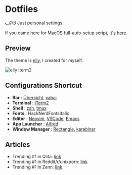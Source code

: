# Dotfiles

ᓚᘏᗢ Just personal settings.

If you came here for MacOS full-auto-setup script, [it's here](https://github.com/ulwlu/dotfiles/blob/master/system/macos.sh).

## Preview

The theme is [elly](https://github.com/ulwlu/elly.vim), I created for myself.

<img alt="elly iterm2" src="https://user-images.githubusercontent.com/41639488/98157819-3f36ca00-1f1d-11eb-962c-17f33996bd48.png">

## Configurations Shortcut

- **Bar** : [Übersicht](https://github.com/ulwlu/dotfiles/tree/master/dotfiles/Library/Application%20Support/Uebersicht/widgets/simple-bar), [yabai](https://github.com/ulwlu/dotfiles/blob/master/dotfiles/.yabairc)
- **Terminal** : [iTerm2](https://github.com/ulwlu/dotfiles/blob/master/dotfiles/Library/Preferences/com.googlecode.iterm2.plist)
- **Shell** : [zsh](https://github.com/ulwlu/dotfiles/blob/master/dotfiles/.zshrc), [tmux](https://github.com/ulwlu/dotfiles/blob/master/dotfiles/.tmux.conf)
- **Fonts** : HackNerdFontsItalic
- **Editor** : [Neovim](https://github.com/ulwlu/dotfiles/blob/master/dotfiles/.vimrc), [VSCode](https://github.com/ulwlu/dotfiles/tree/master/dotfiles/Library/Application%20Support/Code/User), [Emacs](https://github.com/ulwlu/dotfiles/blob/master/dotfiles/.emacs.el)
- **App Launcher** : [Alfred](https://github.com/ulwlu/dotfiles/tree/master/dotfiles/Library/Application%20Support)
- **Window Manager** : [Rectangle](https://github.com/ulwlu/dotfiles/blob/master/dotfiles/Library/Preferences/com.knollsoft.Rectangle.plist), [karabinar](https://github.com/ulwlu/dotfiles/blob/master/dotfiles/.config/karabiner/karabiner.json)

## Articles

- Trending #1 in Qiita: [link](https://qiita.com/ulwlu/items/98901f4c4f0683e7aa57)
- Trending #1 in Reddit/r/unixporn: [link](https://www.reddit.com/r/unixporn/comments/jo36fx/rectangle_i_created_a_new_color_theme_which_is/)
- Trending #1 in Zenn: [link](https://zenn.dev/ulwlu/articles/1c3a1da12887ed)
